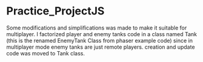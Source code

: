 # Practice_ProjectJS

Some modifications and simplifications was made to make it suitable for multiplayer.
I factorized player and enemy tanks code in a class named Tank (this is the renamed EnemyTank Class from phaser example code) since in multiplayer mode enemy tanks are just remote players.
creation and update code was moved to Tank class.